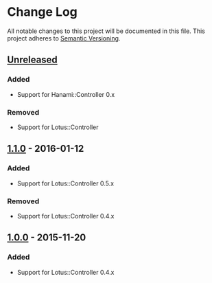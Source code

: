 # Change Log
All notable changes to this project will be documented in this file.
This project adheres to [Semantic Versioning](http://semver.org/).

## [Unreleased]
### Added
- Support for Hanami::Controller 0.x

### Removed
- Support for Lotus::Controller

## [1.1.0] - 2016-01-12
### Added
- Support for Lotus::Controller 0.5.x

### Removed
- Support for Lotus::Controller 0.4.x

## [1.0.0] - 2015-11-20
### Added
- Support for Lotus::Controller 0.4.x

[Unreleased]: https://github.com/Acornsgrow/offer_system/compare/v1.1.0...HEAD
[1.1.0]: https://github.com/Acornsgrow/newrelic_hanami/compare/v1.0.0...v1.1.0
[1.0.0]: https://github.com/Acornsgrow/newrelic_hanami/compare/a605c38ae3a7ad1ef9c0c72508a2d3379c2e6095...v1.0.0
